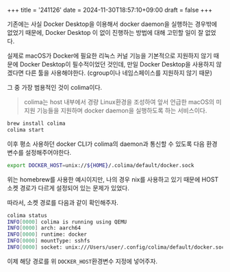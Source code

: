 +++
title = '241126'
date = 2024-11-30T18:57:10+09:00
draft = false
+++

기존에는 사실 Docker Desktop을 이용해서 docker daemon을 실행하는 경우밖에 없었기 때문에,
Docker Desktop 이 없이 진행하는 방법에 대해 고민할 일이 잘 없었다.

실제로 macOS가 Docker에 필요한 리눅스 커널 기능을 기본적으로 지원하지 않기 때문에 Docker Desktop이 필수적이었던 것인데,
만일 Docker Desktop을 사용하지 않겠다면 다른 툴을 사용해야한다. (cgroup이나 네임스페이스를 지원하지 않기 때문)

그 중 가장 범용적인 것이 colima이다.

> colima는 host 내부에서 경량 Linux환경을 조성하여 앞서 언급한 macOS의 미지원 기능들을 지원하며 docker daemon을 실행하도록 하는 서비스이다.

```bash
brew install colima
colima start
```

이후 평소 사용하던 docker CLI가 colima의 daemon과 통신할 수 있도록 다음 환경변수를 설정해주어야한다.

```bash
export DOCKER_HOST=unix://${HOME}/.colima/default/docker.sock
```

위는 homebrew를 사용한 예시이지만, 나의 경우 nix를 사용하고 있기 때문에 HOST 소켓 경로가 다르게 설정되어 있는 문제가 있었다.

따라서, 소켓 경로를 다음과 같이 확인해주자.

```bash
colima status
INFO[0000] colima is running using QEMU                 
INFO[0000] arch: aarch64                                
INFO[0000] runtime: docker                              
INFO[0000] mountType: sshfs                             
INFO[0000] socket: unix:///Users/user/.config/colima/default/docker.sock 
```

이제 해당 경로를 위 `DOCKER_HOST`환경변수 지정에 넣어주자.